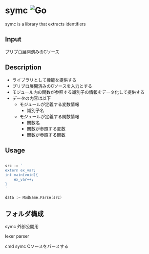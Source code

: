 # symc ![Go](https://github.com/kita127/symc/workflows/Go/badge.svg)
symc is a library that extracts identifiers

## Input

プリプロ展開済みのCソース

## Description

* ライブラリとして機能を提供する
* プリプロ展開済みのCソースを入力とする
* モジュール内の関数が参照する識別子の情報をデータ化して提供する
* データの内容は以下
    * モジュールが定義する変数情報
        * 識別子名
    * モジュールが定義する関数情報
        * 関数名
        * 関数が参照する変数
        * 関数が参照する関数


## Usage

```go

src := `
extern ex_var;
int main(void){
    ex_var++;
}
`

data := ModName.Parse(src)

```


## フォルダ構成

symc
    外部公開用

lexer
parser

cmd
    symc
        Cソースをパースする
